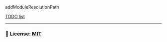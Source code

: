 addModuleResolutionPath

[TODO list](/documentation/TODO.md)

___

### 🔑 License: [MIT](/.github/LICENSE)
